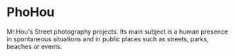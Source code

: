 # PhoHou
Mr.Hou's Street photography projects. Its main subject is a human presence in spontaneous situations and in public places such as streets, parks, beaches or events.
